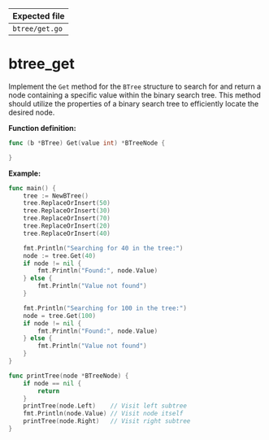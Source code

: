 | Expected file  |
| -------------- |
| `btree/get.go` |

# btree_get

Implement the `Get` method for the `BTree` structure to search for and return a node containing a specific value within the binary search tree. This method should utilize the properties of a binary search tree to efficiently locate the desired node.

**Function definition:**

```go
func (b *BTree) Get(value int) *BTreeNode {

}
```

**Example:**

```go
func main() {
    tree := NewBTree()
    tree.ReplaceOrInsert(50)
    tree.ReplaceOrInsert(30)
    tree.ReplaceOrInsert(70)
    tree.ReplaceOrInsert(20)
    tree.ReplaceOrInsert(40)

    fmt.Println("Searching for 40 in the tree:")
    node := tree.Get(40)
    if node != nil {
        fmt.Println("Found:", node.Value)
    } else {
        fmt.Println("Value not found")
    }

    fmt.Println("Searching for 100 in the tree:")
    node = tree.Get(100)
    if node != nil {
        fmt.Println("Found:", node.Value)
    } else {
        fmt.Println("Value not found")
    }
}

func printTree(node *BTreeNode) {
    if node == nil {
        return
    }
    printTree(node.Left)    // Visit left subtree
    fmt.Println(node.Value) // Visit node itself
    printTree(node.Right)   // Visit right subtree
}
```

